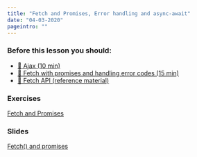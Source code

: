 ```yaml
---
title: "Fetch and Promises, Error handling and async-await"
date: "04-03-2020"
pageintro: ""
---
```

         
### Before this lesson you should:

- [:book: Ajax (10 min)](https://en.wikipedia.org/wiki/Ajax_(programming))
- [:book: Fetch with promises and handling error codes (15 min)](https://github.com/Dat3SemStartCode/scripts_unrelated/blob/master/fetch_examples.md) 
- [:book: Fetch API (reference material)](https://developer.mozilla.org/en-US/docs/Web/API/Fetch_API/Using_Fetch)
          
### Exercises

<!--BEGIN exercises ##-->
[Fetch and Promises](https://docs.google.com/document/d/1_PkGqF-1MVt0sFDR90ARJlUhQ8DsyC4L12NI6E-iWMc/edit?usp=sharing)
<!--END exercises ##-->
          
 ### Slides
 
 <!--BEGIN slides ##-->
[Fetch() and promises](https://docs.google.com/presentation/d/1e_QJICS8AdN2EQ51_hby7u7_8g0wEkxBNNH4Bq0zGdk/edit?usp=sharing)
<!--END slides ##-->